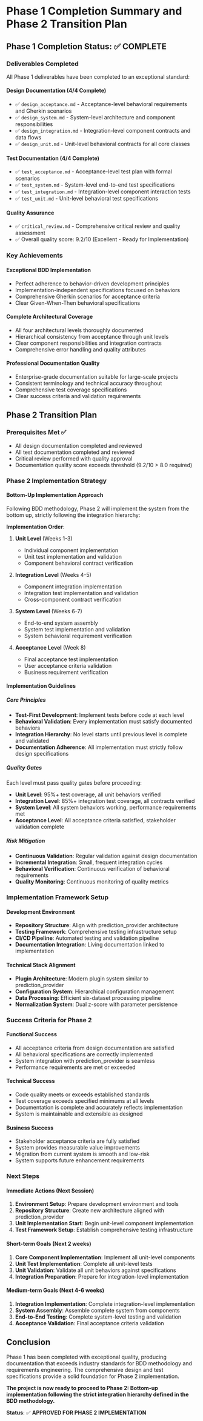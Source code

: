 # Phase 1 Completion Summary and Phase 2 Transition Plan

## Phase 1 Completion Status: ✅ COMPLETE

### Deliverables Completed
All Phase 1 deliverables have been completed to an exceptional standard:

#### Design Documentation (4/4 Complete)
- ✅ `design_acceptance.md` - Acceptance-level behavioral requirements and Gherkin scenarios
- ✅ `design_system.md` - System-level architecture and component responsibilities  
- ✅ `design_integration.md` - Integration-level component contracts and data flows
- ✅ `design_unit.md` - Unit-level behavioral contracts for all core classes

#### Test Documentation (4/4 Complete)
- ✅ `test_acceptance.md` - Acceptance-level test plan with formal scenarios
- ✅ `test_system.md` - System-level end-to-end test specifications
- ✅ `test_integration.md` - Integration-level component interaction tests
- ✅ `test_unit.md` - Unit-level behavioral test specifications

#### Quality Assurance
- ✅ `critical_review.md` - Comprehensive critical review and quality assessment
- ✅ Overall quality score: 9.2/10 (Excellent - Ready for Implementation)

### Key Achievements

#### Exceptional BDD Implementation
- Perfect adherence to behavior-driven development principles
- Implementation-independent specifications focused on behaviors
- Comprehensive Gherkin scenarios for acceptance criteria
- Clear Given-When-Then behavioral specifications

#### Complete Architectural Coverage
- All four architectural levels thoroughly documented
- Hierarchical consistency from acceptance through unit levels
- Clear component responsibilities and integration contracts
- Comprehensive error handling and quality attributes

#### Professional Documentation Quality
- Enterprise-grade documentation suitable for large-scale projects
- Consistent terminology and technical accuracy throughout
- Comprehensive test coverage specifications
- Clear success criteria and validation requirements

## Phase 2 Transition Plan

### Prerequisites Met ✅
- All design documentation completed and reviewed
- All test documentation completed and reviewed
- Critical review performed with quality approval
- Documentation quality score exceeds threshold (9.2/10 > 8.0 required)

### Phase 2 Implementation Strategy

#### Bottom-Up Implementation Approach
Following BDD methodology, Phase 2 will implement the system from the bottom up, strictly following the integration hierarchy:

**Implementation Order**:
1. **Unit Level** (Weeks 1-3)
   - Individual component implementation
   - Unit test implementation and validation
   - Component behavioral contract verification

2. **Integration Level** (Weeks 4-5)
   - Component integration implementation
   - Integration test implementation and validation
   - Cross-component contract verification

3. **System Level** (Weeks 6-7)
   - End-to-end system assembly
   - System test implementation and validation
   - System behavioral requirement verification

4. **Acceptance Level** (Week 8)
   - Final acceptance test implementation
   - User acceptance criteria validation
   - Business requirement verification

#### Implementation Guidelines

##### Core Principles
- **Test-First Development**: Implement tests before code at each level
- **Behavioral Validation**: Every implementation must satisfy documented behaviors
- **Integration Hierarchy**: No level starts until previous level is complete and validated
- **Documentation Adherence**: All implementation must strictly follow design specifications

##### Quality Gates
Each level must pass quality gates before proceeding:
- **Unit Level**: 95%+ test coverage, all unit behaviors verified
- **Integration Level**: 85%+ integration test coverage, all contracts verified
- **System Level**: All system behaviors working, performance requirements met
- **Acceptance Level**: All acceptance criteria satisfied, stakeholder validation complete

##### Risk Mitigation
- **Continuous Validation**: Regular validation against design documentation
- **Incremental Integration**: Small, frequent integration cycles
- **Behavioral Verification**: Continuous verification of behavioral requirements
- **Quality Monitoring**: Continuous monitoring of quality metrics

### Implementation Framework Setup

#### Development Environment
- **Repository Structure**: Align with prediction_provider architecture
- **Testing Framework**: Comprehensive testing infrastructure setup
- **CI/CD Pipeline**: Automated testing and validation pipeline
- **Documentation Integration**: Living documentation linked to implementation

#### Technical Stack Alignment
- **Plugin Architecture**: Modern plugin system similar to prediction_provider
- **Configuration System**: Hierarchical configuration management
- **Data Processing**: Efficient six-dataset processing pipeline
- **Normalization System**: Dual z-score with parameter persistence

### Success Criteria for Phase 2

#### Functional Success
- All acceptance criteria from design documentation are satisfied
- All behavioral specifications are correctly implemented
- System integration with prediction_provider is seamless
- Performance requirements are met or exceeded

#### Technical Success
- Code quality meets or exceeds established standards
- Test coverage exceeds specified minimums at all levels
- Documentation is complete and accurately reflects implementation
- System is maintainable and extensible as designed

#### Business Success
- Stakeholder acceptance criteria are fully satisfied
- System provides measurable value improvements
- Migration from current system is smooth and low-risk
- System supports future enhancement requirements

### Next Steps

#### Immediate Actions (Next Session)
1. **Environment Setup**: Prepare development environment and tools
2. **Repository Structure**: Create new architecture aligned with prediction_provider
3. **Unit Implementation Start**: Begin unit-level component implementation
4. **Test Framework Setup**: Establish comprehensive testing infrastructure

#### Short-term Goals (Next 2 weeks)
1. **Core Component Implementation**: Implement all unit-level components
2. **Unit Test Implementation**: Complete all unit-level tests
3. **Unit Validation**: Validate all unit behaviors against specifications
4. **Integration Preparation**: Prepare for integration-level implementation

#### Medium-term Goals (Next 4-6 weeks)
1. **Integration Implementation**: Complete integration-level implementation
2. **System Assembly**: Assemble complete system from components
3. **End-to-End Testing**: Complete system-level testing and validation
4. **Acceptance Validation**: Final acceptance criteria validation

## Conclusion

Phase 1 has been completed with exceptional quality, producing documentation that exceeds industry standards for BDD methodology and requirements engineering. The comprehensive design and test specifications provide a solid foundation for Phase 2 implementation.

**The project is now ready to proceed to Phase 2: Bottom-up implementation following the strict integration hierarchy defined in the BDD methodology.**

**Status**: ✅ **APPROVED FOR PHASE 2 IMPLEMENTATION**

